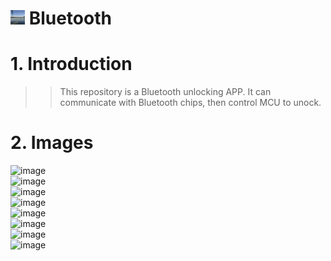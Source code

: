 [<img height="23" src="https://github.com/lh9171338/Outline/blob/master/icon.jpg"/>](https://github.com/lh9171338/Outline) Bluetooth
===

# 1. Introduction
>>This repository is a Bluetooth unlocking APP. It can communicate with Bluetooth chips, then control MCU to unock.

# 2. Images
![image](https://github.com/lh9171338/Bluetooth/tree/master/Image/app1.jpg)  
![image](https://github.com/lh9171338/Bluetooth/tree/master/Image/app2.jpg)  
![image](https://github.com/lh9171338/Bluetooth/tree/master/Image/app3.jpg)  
![image](https://github.com/lh9171338/Bluetooth/tree/master/Image/app4.jpg)  
![image](https://github.com/lh9171338/Bluetooth/tree/master/Image/app5.jpg)  
![image](https://github.com/lh9171338/Bluetooth/tree/master/Image/app6.jpg)   
![image](https://github.com/lh9171338/Bluetooth/tree/master/Image/app7.jpg)  
![image](https://github.com/lh9171338/Bluetooth/tree/master/Image/icon.jpg)
